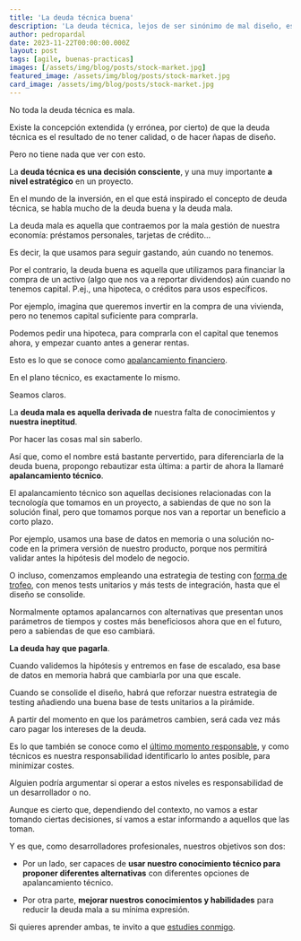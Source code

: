 ```yaml
---
title: 'La deuda técnica buena'
description: 'La deuda técnica, lejos de ser sinónimo de mal diseño, es una decisión consciente, y una muy importante a nivel estratégico.'
author: pedropardal
date: 2023-11-22T00:00:00.000Z
layout: post
tags: [agile, buenas-practicas]
images: [/assets/img/blog/posts/stock-market.jpg]
featured_image: /assets/img/blog/posts/stock-market.jpg
card_image: /assets/img/blog/posts/stock-market.jpg
---
```


No toda la deuda técnica es mala.

Existe la concepción extendida (y errónea, por cierto) de que la deuda técnica es el resultado de no tener calidad, o de hacer ñapas de diseño.

Pero no tiene nada que ver con esto.

La **deuda técnica es una decisión consciente**, y una muy importante **a nivel estratégico** en un proyecto.

En el mundo de la inversión, en el que está inspirado el concepto de deuda técnica, se habla mucho de la deuda buena y la deuda mala.

La deuda mala es aquella que contraemos por la mala gestión de nuestra economía: préstamos personales, tarjetas de crédito…

Es decir, la que usamos para seguir gastando, aún cuando no tenemos.

Por el contrario, la deuda buena es aquella que utilizamos para financiar la compra de un activo (algo que nos va a reportar dividendos) aún cuando no tenemos capital. P.ej., una hipoteca, o créditos para usos específicos.

Por ejemplo, imagina que queremos invertir en la compra de una vivienda, pero no tenemos capital suficiente para comprarla.

Podemos pedir una hipoteca, para comprarla con el capital que tenemos ahora, y empezar cuanto antes a generar rentas.

Esto es lo que se conoce como [apalancamiento financiero](https://www.estrategiasdeinversion.com/herramientas/diccionario/analisis-fundamental/apalancamiento-financiero-t-16).

En el plano técnico, es exactamente lo mismo.

Seamos claros.

La **deuda mala es aquella derivada de** nuestra falta de conocimientos y **nuestra ineptitud**.

Por hacer las cosas mal sin saberlo.

Así que, como el nombre está bastante pervertido, para diferenciarla de la deuda buena, propongo rebautizar esta última: a partir de ahora la llamaré **apalancamiento técnico**.

El apalancamiento técnico son aquellas decisiones relacionadas con la tecnología que tomamos en un proyecto, a sabiendas de que no son la solución final, pero que tomamos porque nos van a reportar un beneficio a corto plazo.

Por ejemplo, usamos una base de datos en memoria o una solución no-code en la primera versión de nuestro producto, porque nos permitirá validar antes la hipótesis del modelo de negocio.

O incluso, comenzamos empleando una estrategia de testing con [forma de trofeo](https://kentcdodds.com/blog/write-tests), con menos tests unitarios y más tests de integración, hasta que el diseño se consolide.

Normalmente optamos apalancarnos con alternativas que presentan unos parámetros de tiempos y costes más beneficiosos ahora que en el futuro, pero a sabiendas de que eso cambiará.

**La deuda hay que pagarla**.

Cuando validemos la hipótesis y entremos en fase de escalado, esa base de datos en memoria habrá que cambiarla por una que escale.

Cuando se consolide el diseño, habrá que reforzar nuestra estrategia de testing añadiendo una buena base de tests unitarios a la pirámide.

A partir del momento en que los parámetros cambien, será cada vez más caro pagar los intereses de la deuda.

Es lo que también se conoce como el [último momento responsable](https://www.eferro.net/2022/08/software-development-art-of-postponing.html), y como técnicos es nuestra responsabilidad identificarlo lo antes posible, para minimizar costes.

Alguien podría argumentar si operar a estos niveles es responsabilidad de un desarrollador o no.

Aunque es cierto que, dependiendo del contexto, no vamos a estar tomando ciertas decisiones, sí vamos a estar informando a aquellos que las toman.

Y es que, como desarrolladores profesionales, nuestros objetivos son dos:

- Por un lado, ser capaces de **usar nuestro conocimiento técnico para proponer diferentes alternativas** con diferentes opciones de apalancamiento técnico.

- Por otra parte, **mejorar nuestros conocimientos y habilidades** para reducir la deuda mala a su mínima expresión.

Si quieres aprender ambas, te invito a que [estudies conmigo](https://www.exeal.com).
